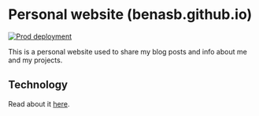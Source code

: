 # Personal website (benasb.github.io)

[![Prod deployment](https://github.com/BenasB/benasb.github.io/actions/workflows/prod.yml/badge.svg?branch=main)](https://github.com/BenasB/benasb.github.io/actions/workflows/prod.yml)

This is a personal website used to share my blog posts and info about me and my projects.

## Technology

Read about it [here](https://benasb.github.io/software/creating-a-blog-from-scratch#tech-stack).
